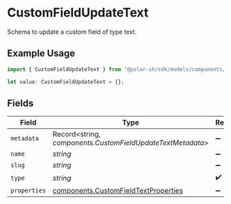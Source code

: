 # CustomFieldUpdateText

Schema to update a custom field of type text.

## Example Usage

```typescript
import { CustomFieldUpdateText } from "@polar-sh/sdk/models/components/customfieldupdatetext.js";

let value: CustomFieldUpdateText = {};
```

## Fields

| Field                                                                                        | Type                                                                                         | Required                                                                                     | Description                                                                                  |
| -------------------------------------------------------------------------------------------- | -------------------------------------------------------------------------------------------- | -------------------------------------------------------------------------------------------- | -------------------------------------------------------------------------------------------- |
| `metadata`                                                                                   | Record<string, *components.CustomFieldUpdateTextMetadata*>                                   | :heavy_minus_sign:                                                                           | N/A                                                                                          |
| `name`                                                                                       | *string*                                                                                     | :heavy_minus_sign:                                                                           | N/A                                                                                          |
| `slug`                                                                                       | *string*                                                                                     | :heavy_minus_sign:                                                                           | N/A                                                                                          |
| `type`                                                                                       | *string*                                                                                     | :heavy_check_mark:                                                                           | N/A                                                                                          |
| `properties`                                                                                 | [components.CustomFieldTextProperties](../../models/components/customfieldtextproperties.md) | :heavy_minus_sign:                                                                           | N/A                                                                                          |